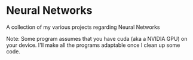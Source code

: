 # Neural Networks

A collection of my various projects regarding Neural Networks

Note: Some program assumes that you have cuda (aka a NVIDIA GPU) on your device. I'll make all the programs adaptable once I clean up some code.
